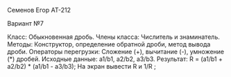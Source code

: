 
Семенов Егор АТ-212

Вариант №7

Класс: Обыкновенная дробь.
Члены класса: Числитель и знаминатель.
Методы: Конструктор, определение обратной дроби, метод вывода дроби.
Операторы перегрузки: Сложение (+), вычитание (-), умножение (*) дробей.
Исходные данные: a1/b1, a2/b2, a3/b3.
Результат: R = (a1/b1 + a2/b2) * (a1/b1 - a3/b3); На экран вывести R и  1/R ;
